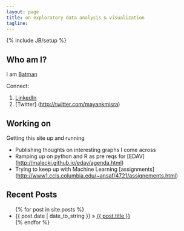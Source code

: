 ```yaml
---
layout: page
title: on exploratory data analysis & visualization
tagline: 
---
```

{% include JB/setup %}





## Who am I?

I am [Batman](http://mayankmisra.com/read-me/)

Connect:
1. [LinkedIn](http://linkedin.com/in/mayankmisra) 
1. [Twitter] (http://twitter.com/mayankmisra)

## Working on

Getting this site up and running
- Publishing thoughts on interesting graphs I come across
- Ramping up on python and R as pre reqs for [EDAV] (http://malecki.github.io/edav/agenda.html)
- Trying to keep up with Machine Learning [assignments] (http://www1.ccls.columbia.edu/~ansaf/4721/assignements.html)

## Recent Posts

<ul class="posts">
  {% for post in site.posts %}
    <li><span>{{ post.date | date_to_string }}</span> &raquo; <a href="{{ BASE_PATH }}{{ post.url }}">{{ post.title }}</a></li>
  {% endfor %}
</ul>




